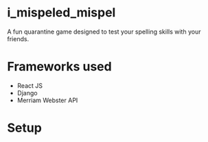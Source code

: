 # i_mispeled_mispel
A fun quarantine game designed to test your spelling skills with your friends. 

# Frameworks used
- React JS
- Django
- Merriam Webster API

# Setup 











